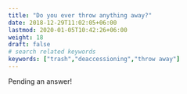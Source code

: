 ```yaml
---
title: "Do you ever throw anything away?"
date: 2018-12-29T11:02:05+06:00
lastmod: 2020-01-05T10:42:26+06:00
weight: 18
draft: false
# search related keywords
keywords: ["trash","deaccessioning","throw away"]
---
```

Pending an answer!
